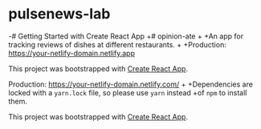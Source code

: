 # pulsenews-lab

-# Getting Started with Create React App
+# opinion-ate
+
+An app for tracking reviews of dishes at different restaurants.
+
+Production: <https://your-netlify-domain.netlify.app>

 This project was bootstrapped with
 [Create React App](https://github.com/facebook/create-react-app).


 Production: https://your-netlify-domain.netlify.com/
+
+Dependencies are locked with a `yarn.lock` file, so please use `yarn` instead
+of `npm` to install them.

 This project was bootstrapped with
 [Create React App](https://github.com/facebook/create-react-app).
 

